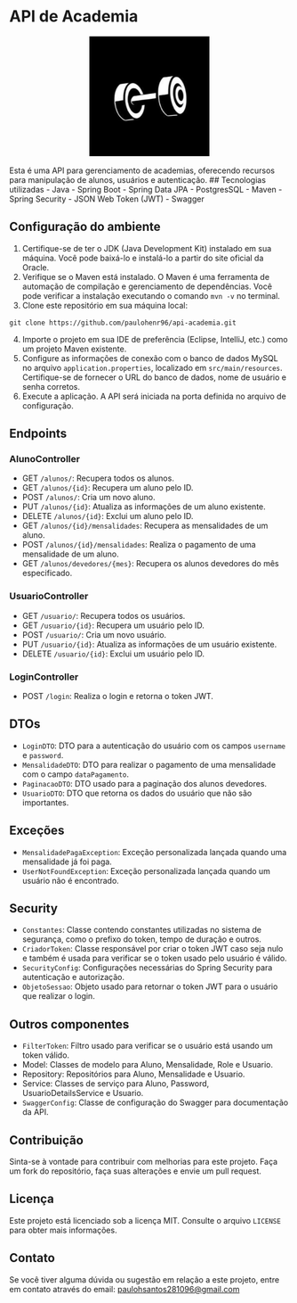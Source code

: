 # API de Academia
<p align="center">
  <img src="image.png" alt="alt text">
</p>
Esta é uma API para gerenciamento de academias, oferecendo recursos para manipulação de alunos, usuários e autenticação.
## Tecnologias utilizadas
- Java
- Spring Boot
- Spring Data JPA
- PostgresSQL
- Maven
- Spring Security
- JSON Web Token (JWT)
- Swagger

## Configuração do ambiente
1. Certifique-se de ter o JDK (Java Development Kit) instalado em sua máquina. Você pode baixá-lo e instalá-lo a partir do site oficial da Oracle.
2. Verifique se o Maven está instalado. O Maven é uma ferramenta de automação de compilação e gerenciamento de dependências. Você pode verificar a instalação executando o comando `mvn -v` no terminal.
3. Clone este repositório em sua máquina local:
```
git clone https://github.com/paulohenr96/api-academia.git
```
4. Importe o projeto em sua IDE de preferência (Eclipse, IntelliJ, etc.) como um projeto Maven existente.
5. Configure as informações de conexão com o banco de dados MySQL no arquivo `application.properties`, localizado em `src/main/resources`. Certifique-se de fornecer o URL do banco de dados, nome de usuário e senha corretos.
6. Execute a aplicação. A API será iniciada na porta definida no arquivo de configuração.
## Endpoints
### AlunoController
- GET `/alunos/`: Recupera todos os alunos.
- GET `/alunos/{id}`: Recupera um aluno pelo ID.
- POST `/alunos/`: Cria um novo aluno.
- PUT `/alunos/{id}`: Atualiza as informações de um aluno existente.
- DELETE `/alunos/{id}`: Exclui um aluno pelo ID.
- GET `/alunos/{id}/mensalidades`: Recupera as mensalidades de um aluno.
- POST `/alunos/{id}/mensalidades`: Realiza o pagamento de uma mensalidade de um aluno.
- GET `/alunos/devedores/{mes}`: Recupera os alunos devedores do mês especificado.
### UsuarioController
- GET `/usuario/`: Recupera todos os usuários.
- GET `/usuario/{id}`: Recupera um usuário pelo ID.
- POST `/usuario/`: Cria um novo usuário.
- PUT `/usuario/{id}`: Atualiza as informações de um usuário existente.
- DELETE `/usuario/{id}`: Exclui um usuário pelo ID.
### LoginController
- POST `/login`: Realiza o login e retorna o token JWT.
## DTOs
- `LoginDTO`: DTO para a autenticação do usuário com os campos `username` e `password`.
- `MensalidadeDTO`: DTO para realizar o pagamento de uma mensalidade com o campo `dataPagamento`.
- `PaginacaoDTO`: DTO usado para a paginação dos alunos devedores.
- `UsuarioDTO`: DTO que retorna os dados do usuário que não são importantes.
## Exceções
- `MensalidadePagaException`: Exceção personalizada lançada quando uma mensalidade já foi paga.
- `UserNotFoundException`: Exceção personalizada lançada quando um usuário não é encontrado.
## Security
- `Constantes`: Classe contendo constantes utilizadas no sistema de segurança, como o prefixo do token, tempo de duração e outros.
- `CriadorToken`: Classe responsável por criar o token JWT caso seja nulo
 e também é usada para verificar se o token usado pelo usuário é válido.
- `SecurityConfig`: Configurações necessárias do Spring Security para autenticação e autorização.
- `ObjetoSessao`: Objeto usado para retornar o token JWT para o usuário que realizar o login.
## Outros componentes
- `FilterToken`: Filtro usado para verificar se o usuário está usando um token válido.
- Model: Classes de modelo para Aluno, Mensalidade, Role e Usuario.
- Repository: Repositórios para Aluno, Mensalidade e Usuario.
- Service: Classes de serviço para Aluno, Password, UsuarioDetailsService e Usuario.
- `SwaggerConfig`: Classe de configuração do Swagger para documentação da API.
## Contribuição
Sinta-se à vontade para contribuir com melhorias para este projeto. Faça um fork do repositório, faça suas alterações e envie um pull request.
## Licença
Este projeto está licenciado sob a licença MIT. Consulte o arquivo `LICENSE` para obter mais informações.
## Contato
Se você tiver alguma dúvida ou sugestão em relação a este projeto, entre em contato através do email: paulohsantos281096@gmail.com